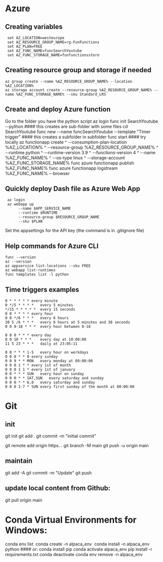 
# Azure

## Creating variables
     set AZ_LOCATION=westeurope
     set AZ_RESOURCE_GROUP_NAME=rg-FunFunctions
     set AZ_PLAN=FREE
     set AZ_FUNC_NAME=funcSearchYoutube
     set AZ_FUNC_STORAGE_NAME=funfunctionsstore

## Creating resource group and storage if needed
    az group create --name %AZ_RESOURCE_GROUP_NAME% --location %AZ_LOCATION%
    az storage account create --resource-group %AZ_RESOURCE_GROUP_NAME% --name %AZ_FUNC_STORAGE_NAME% --sku Standard_LRS

## Create and deploy Azure function
Go to the folder you have the python script
    az login
    func init SearchYoutube --python  #### this creates are sub-folder with some files
    cd SearchYoutube
    func new --name funcSearchYoutube --template "Timer trigger" #### this creates a subfolder in subfolder
    func start #### try locally
    az functionapp create ^
          --consumption-plan-location %AZ_LOCATION% ^
          --resource-group %AZ_RESOURCE_GROUP_NAME% ^
          --runtime python ^
          --runtime-version 3.9 ^
          --functions-version 4 ^
          --name %AZ_FUNC_NAME% ^
          --os-type linux ^
          --storage-account %AZ_FUNC_STORAGE_NAME%
    func azure functionapp publish %AZ_FUNC_NAME%
    func azure functionapp logstream %AZ_FUNC_NAME% --browser

## Quickly deploy Dash file as Azure Web App
     az login
     az webapp up 
          --name $APP_SERVICE_NAME 
          --runtime $RUNTIME 
          --resource-group $RESOURCE_GROUP_NAME 
          --sku $PLAN
  Set the appsettings for the API key (the command is in .gitignore file)


## Help commands for Azure CLI
    func --version
    az --version
    az appservice list-locations --sku FREE
    az webapp list-runtimes
    func templates list -l python

## Time triggers examples
    0 * * * * *	every minute
    0 */5 * * * *	every 5 minutes
    */15 * * * * *	every 15 seconds
    0 0 * * * *	every hour
    0 0 */6 * * *	every 6 hours
    30 5 /6 * * *	every 6 hours at 5 minutes and 30 seconds
    0 0 8-18 * * *	every hour between 8-18

    0 0 0 * * *	every day
    0 0 10 * * *	every day at 10:00:00
    11 5 23 * * *	daily at 23:05:11

    0 0 * * * 1-5	every hour on workdays
    0 0 0 * * 0	every sunday
    0 0 9 * * MON	every monday at 09:00:00
    0 0 0 1 * *	every 1st of month
    0 0 0 1 1 *	every 1st of january
    0 0 * * * SUN	every hour on sunday
    0 0 0 * * SAT,SUN	every saturday and sunday
    0 0 0 * * 6,0	every saturday and sunday
    0 0 0 1-7 * SUN	every first sunday of the month at 00:00:00




# Git

## init
  git init
  git add .
  git commit -m "initial commit"

  git remote add origin https...
  git branch -M main
  git push -u origin main

## maintain
  git add -A
  git commit -m "Update"
  git push

## update local content from Github: 
  git pull origin main


# Conda Virtual Environments for Windows:
  conda env list 
  conda create -n alpaca_env 
  conda install -n alpaca_env python #### or: conda install pip
  conda activate alpaca_env
  pip install -r requirements.txt
  conda deactivate
  conda env remove -n alpaca_env
